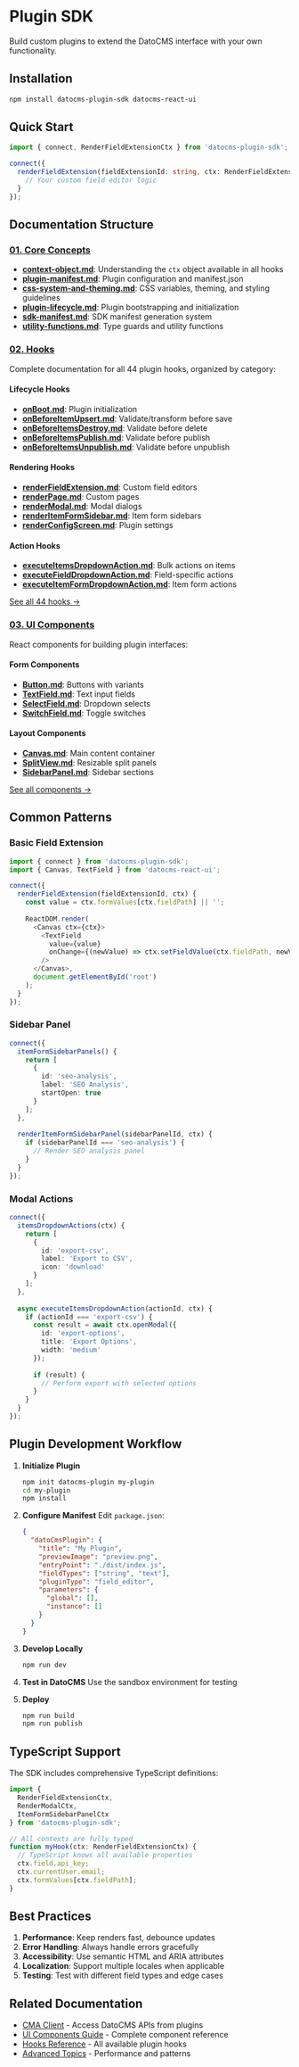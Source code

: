 # Plugin SDK

Build custom plugins to extend the DatoCMS interface with your own functionality.

## Installation

```bash
npm install datocms-plugin-sdk datocms-react-ui
```

## Quick Start

```typescript
import { connect, RenderFieldExtensionCtx } from 'datocms-plugin-sdk';

connect({
  renderFieldExtension(fieldExtensionId: string, ctx: RenderFieldExtensionCtx) {
    // Your custom field editor logic
  }
});
```

## Documentation Structure

### [01. Core Concepts](./01-core-concepts/)
- **[context-object.md](./01-core-concepts/context-object.md)**: Understanding the `ctx` object available in all hooks
- **[plugin-manifest.md](./01-core-concepts/plugin-manifest.md)**: Plugin configuration and manifest.json
- **[css-system-and-theming.md](./01-core-concepts/css-system-and-theming.md)**: CSS variables, theming, and styling guidelines
- **[plugin-lifecycle.md](./01-core-concepts/plugin-lifecycle.md)**: Plugin bootstrapping and initialization
- **[sdk-manifest.md](./01-core-concepts/sdk-manifest.md)**: SDK manifest generation system
- **[utility-functions.md](./01-core-concepts/utility-functions.md)**: Type guards and utility functions

### [02. Hooks](./02-hooks/)
Complete documentation for all 44 plugin hooks, organized by category:

#### Lifecycle Hooks
- **[onBoot.md](./02-hooks/onBoot.md)**: Plugin initialization
- **[onBeforeItemUpsert.md](./02-hooks/onBeforeItemUpsert.md)**: Validate/transform before save
- **[onBeforeItemsDestroy.md](./02-hooks/onBeforeItemsDestroy.md)**: Validate before delete
- **[onBeforeItemsPublish.md](./02-hooks/onBeforeItemsPublish.md)**: Validate before publish
- **[onBeforeItemsUnpublish.md](./02-hooks/onBeforeItemsUnpublish.md)**: Validate before unpublish

#### Rendering Hooks
- **[renderFieldExtension.md](./02-hooks/renderFieldExtension.md)**: Custom field editors
- **[renderPage.md](./02-hooks/renderPage.md)**: Custom pages
- **[renderModal.md](./02-hooks/renderModal.md)**: Modal dialogs
- **[renderItemFormSidebar.md](./02-hooks/renderItemFormSidebar.md)**: Item form sidebars
- **[renderConfigScreen.md](./02-hooks/renderConfigScreen.md)**: Plugin settings

#### Action Hooks
- **[executeItemsDropdownAction.md](./02-hooks/executeItemsDropdownAction.md)**: Bulk actions on items
- **[executeFieldDropdownAction.md](./02-hooks/executeFieldDropdownAction.md)**: Field-specific actions
- **[executeItemFormDropdownAction.md](./02-hooks/executeItemFormDropdownAction.md)**: Item form actions

[See all 44 hooks →](./02-hooks/README.md)

### [03. UI Components](./03-ui-components/)
React components for building plugin interfaces:

#### Form Components
- **[Button.md](./03-ui-components/Button.md)**: Buttons with variants
- **[TextField.md](./03-ui-components/TextField.md)**: Text input fields
- **[SelectField.md](./03-ui-components/SelectField.md)**: Dropdown selects
- **[SwitchField.md](./03-ui-components/SwitchField.md)**: Toggle switches

#### Layout Components
- **[Canvas.md](./03-ui-components/Canvas.md)**: Main content container
- **[SplitView.md](./03-ui-components/SplitView.md)**: Resizable split panels
- **[SidebarPanel.md](./03-ui-components/SidebarPanel.md)**: Sidebar sections

[See all components →](./03-ui-components/README.md)

## Common Patterns

### Basic Field Extension

```typescript
import { connect } from 'datocms-plugin-sdk';
import { Canvas, TextField } from 'datocms-react-ui';

connect({
  renderFieldExtension(fieldExtensionId, ctx) {
    const value = ctx.formValues[ctx.fieldPath] || '';
    
    ReactDOM.render(
      <Canvas ctx={ctx}>
        <TextField
          value={value}
          onChange={(newValue) => ctx.setFieldValue(ctx.fieldPath, newValue)}
        />
      </Canvas>,
      document.getElementById('root')
    );
  }
});
```

### Sidebar Panel

```typescript
connect({
  itemFormSidebarPanels() {
    return [
      {
        id: 'seo-analysis',
        label: 'SEO Analysis',
        startOpen: true
      }
    ];
  },
  
  renderItemFormSidebarPanel(sidebarPanelId, ctx) {
    if (sidebarPanelId === 'seo-analysis') {
      // Render SEO analysis panel
    }
  }
});
```

### Modal Actions

```typescript
connect({
  itemsDropdownActions(ctx) {
    return [
      {
        id: 'export-csv',
        label: 'Export to CSV',
        icon: 'download'
      }
    ];
  },
  
  async executeItemsDropdownAction(actionId, ctx) {
    if (actionId === 'export-csv') {
      const result = await ctx.openModal({
        id: 'export-options',
        title: 'Export Options',
        width: 'medium'
      });
      
      if (result) {
        // Perform export with selected options
      }
    }
  }
});
```

## Plugin Development Workflow

1. **Initialize Plugin**
   ```bash
   npm init datocms-plugin my-plugin
   cd my-plugin
   npm install
   ```

2. **Configure Manifest**
   Edit `package.json`:
   ```json
   {
     "datoCmsPlugin": {
       "title": "My Plugin",
       "previewImage": "preview.png",
       "entryPoint": "./dist/index.js",
       "fieldTypes": ["string", "text"],
       "pluginType": "field_editor",
       "parameters": {
         "global": [],
         "instance": []
       }
     }
   }
   ```

3. **Develop Locally**
   ```bash
   npm run dev
   ```

4. **Test in DatoCMS**
   Use the sandbox environment for testing

5. **Deploy**
   ```bash
   npm run build
   npm run publish
   ```

## TypeScript Support

The SDK includes comprehensive TypeScript definitions:

```typescript
import { 
  RenderFieldExtensionCtx,
  RenderModalCtx,
  ItemFormSidebarPanelCtx 
} from 'datocms-plugin-sdk';

// All contexts are fully typed
function myHook(ctx: RenderFieldExtensionCtx) {
  // TypeScript knows all available properties
  ctx.field.api_key;
  ctx.currentUser.email;
  ctx.formValues[ctx.fieldPath];
}
```

## Best Practices

1. **Performance**: Keep renders fast, debounce updates
2. **Error Handling**: Always handle errors gracefully
3. **Accessibility**: Use semantic HTML and ARIA attributes
4. **Localization**: Support multiple locales when applicable
5. **Testing**: Test with different field types and edge cases

## Related Documentation

- [CMA Client](../01-cma-client/README.md) - Access DatoCMS APIs from plugins
- [UI Components Guide](./03-ui-components/README.md) - Complete component reference
- [Hooks Reference](./02-hooks/README.md) - All available plugin hooks
- [Advanced Topics](../04-advanced-topics/) - Performance and patterns